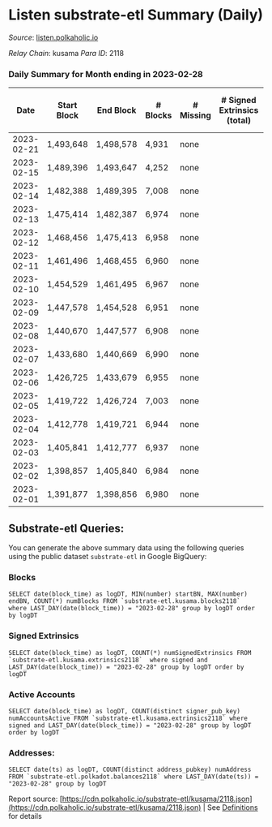 # Listen substrate-etl Summary (Daily)

_Source_: [listen.polkaholic.io](https://listen.polkaholic.io)

*Relay Chain*: kusama
*Para ID*: 2118



### Daily Summary for Month ending in 2023-02-28


| Date | Start Block | End Block | # Blocks | # Missing | # Signed Extrinsics (total) | # Active Accounts | # Addresses with Balances | # Events | # Transfers | # XCM Transfers In | # XCM Transfers Out |
| ---- | ----------- | --------- | -------- | --------- | --------------------------- | ----------------- | ------------------------- | -------- | ----------- | ------------------ | ------------------- |
| 2023-02-21 | 1,493,648 | 1,498,578 | 4,931 | none  |  |  |  | 9,865 |   |   |   |
| 2023-02-15 | 1,489,396 | 1,493,647 | 4,252 | none  |  |  |  | 8,506 |   |   |   |
| 2023-02-14 | 1,482,388 | 1,489,395 | 7,008 | none  |  |  |  | 14,020 |   |   |   |
| 2023-02-13 | 1,475,414 | 1,482,387 | 6,974 | none  |  |  |  | 13,952 |   |   |   |
| 2023-02-12 | 1,468,456 | 1,475,413 | 6,958 | none  |  |  | 2,053 | 13,920 |   |   |   |
| 2023-02-11 | 1,461,496 | 1,468,455 | 6,960 | none  |  |  | 2,053 | 13,924 |   |   |   |
| 2023-02-10 | 1,454,529 | 1,461,495 | 6,967 | none  |  |  | 2,053 | 13,937 |   |   |   |
| 2023-02-09 | 1,447,578 | 1,454,528 | 6,951 | none  |  |  | 2,053 | 13,906 |   |   |   |
| 2023-02-08 | 1,440,670 | 1,447,577 | 6,908 | none  |  |  | 2,053 | 13,820 |   |   |   |
| 2023-02-07 | 1,433,680 | 1,440,669 | 6,990 | none  |  |  | 2,053 | 13,984 |   |   |   |
| 2023-02-06 | 1,426,725 | 1,433,679 | 6,955 | none  |  |  | 2,053 | 13,914 |   |   |   |
| 2023-02-05 | 1,419,722 | 1,426,724 | 7,003 | none  |  |  | 2,053 | 14,010 |   |   |   |
| 2023-02-04 | 1,412,778 | 1,419,721 | 6,944 | none  |  |  | 2,053 | 13,892 |   |   |   |
| 2023-02-03 | 1,405,841 | 1,412,777 | 6,937 | none  |  |  | 2,053 | 13,877 |   |   |   |
| 2023-02-02 | 1,398,857 | 1,405,840 | 6,984 | none  |  |  | 2,053 | 13,972 |   |   |   |
| 2023-02-01 | 1,391,877 | 1,398,856 | 6,980 | none  |  |  | 2,053 | 13,964 |   |   |   |

## Substrate-etl Queries:
You can generate the above summary data using the following queries using the public dataset `substrate-etl` in Google BigQuery:


### Blocks
```
SELECT date(block_time) as logDT, MIN(number) startBN, MAX(number) endBN, COUNT(*) numBlocks FROM `substrate-etl.kusama.blocks2118`  where LAST_DAY(date(block_time)) = "2023-02-28" group by logDT order by logDT
```


### Signed Extrinsics
```
SELECT date(block_time) as logDT, COUNT(*) numSignedExtrinsics FROM `substrate-etl.kusama.extrinsics2118`  where signed and LAST_DAY(date(block_time)) = "2023-02-28" group by logDT order by logDT
```


### Active Accounts
```
SELECT date(block_time) as logDT, COUNT(distinct signer_pub_key) numAccountsActive FROM `substrate-etl.kusama.extrinsics2118` where signed and LAST_DAY(date(block_time)) = "2023-02-28" group by logDT order by logDT
```


### Addresses:
```
SELECT date(ts) as logDT, COUNT(distinct address_pubkey) numAddress FROM `substrate-etl.polkadot.balances2118` where LAST_DAY(date(ts)) = "2023-02-28" group by logDT
```



Report source: [https://cdn.polkaholic.io/substrate-etl/kusama/2118.json](https://cdn.polkaholic.io/substrate-etl/kusama/2118.json) | See [Definitions](/DEFINITIONS.md) for details
